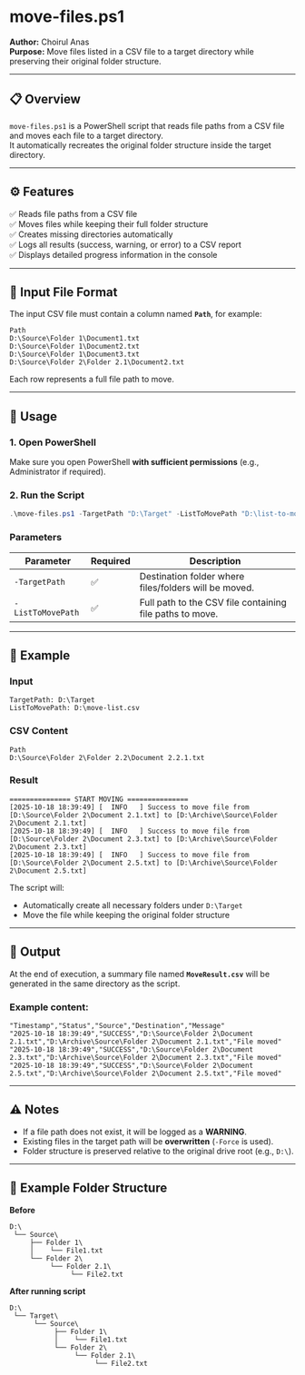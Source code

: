 # move-files.ps1  
**Author:** Choirul Anas  
**Purpose:** Move files listed in a CSV file to a target directory while preserving their original folder structure.

---

## 📋 Overview
`move-files.ps1` is a PowerShell script that reads file paths from a CSV file and moves each file to a target directory.  
It automatically recreates the original folder structure inside the target directory.

---

## ⚙️ Features
✅ Reads file paths from a CSV file  
✅ Moves files while keeping their full folder structure  
✅ Creates missing directories automatically  
✅ Logs all results (success, warning, or error) to a CSV report  
✅ Displays detailed progress information in the console  

---

## 📂 Input File Format

The input CSV file must contain a column named **`Path`**, for example:

```csv
Path
D:\Source\Folder 1\Document1.txt
D:\Source\Folder 1\Document2.txt
D:\Source\Folder 1\Document3.txt
D:\Source\Folder 2\Folder 2.1\Document2.txt
```

Each row represents a full file path to move.

---

## 🚀 Usage

### **1. Open PowerShell**
Make sure you open PowerShell **with sufficient permissions** (e.g., Administrator if required).

### **2. Run the Script**

```powershell
.\move-files.ps1 -TargetPath "D:\Target" -ListToMovePath "D:\list-to-move.csv"
```

### **Parameters**

| Parameter | Required | Description |
|------------|-----------|-------------|
| `-TargetPath` | ✅ | Destination folder where files/folders will be moved. |
| `-ListToMovePath` | ✅ | Full path to the CSV file containing file paths to move. |

---

## 🧩 Example

### **Input**
```
TargetPath: D:\Target
ListToMovePath: D:\move-list.csv
```

### **CSV Content**
```csv
Path
D:\Source\Folder 2\Folder 2.2\Document 2.2.1.txt
```

### **Result**
```
=============== START MOVING ===============
[2025-10-18 18:39:49] [  INFO   ] Success to move file from [D:\Source\Folder 2\Document 2.1.txt] to [D:\Archive\Source\Folder 2\Document 2.1.txt]
[2025-10-18 18:39:49] [  INFO   ] Success to move file from [D:\Source\Folder 2\Document 2.3.txt] to [D:\Archive\Source\Folder 2\Document 2.3.txt]
[2025-10-18 18:39:49] [  INFO   ] Success to move file from [D:\Source\Folder 2\Document 2.5.txt] to [D:\Archive\Source\Folder 2\Document 2.5.txt]
```

The script will:
- Automatically create all necessary folders under `D:\Target`
- Move the file while keeping the original folder structure

---

## 🧾 Output

At the end of execution, a summary file named **`MoveResult.csv`** will be generated in the same directory as the script.

### Example content:
```csv
"Timestamp","Status","Source","Destination","Message"
"2025-10-18 18:39:49","SUCCESS","D:\Source\Folder 2\Document 2.1.txt","D:\Archive\Source\Folder 2\Document 2.1.txt","File moved"
"2025-10-18 18:39:49","SUCCESS","D:\Source\Folder 2\Document 2.3.txt","D:\Archive\Source\Folder 2\Document 2.3.txt","File moved"
"2025-10-18 18:39:49","SUCCESS","D:\Source\Folder 2\Document 2.5.txt","D:\Archive\Source\Folder 2\Document 2.5.txt","File moved"
```

---

## ⚠️ Notes
- If a file path does not exist, it will be logged as a **WARNING**.
- Existing files in the target path will be **overwritten** (`-Force` is used).
- Folder structure is preserved relative to the original drive root (e.g., `D:\`).

---

## 🧰 Example Folder Structure

**Before**
```
D:\
 └── Source\
     ├── Folder 1\
     │    └── File1.txt
     └── Folder 2\
          └── Folder 2.1\
               └── File2.txt
```

**After running script**
```
D:\
 └── Target\
      └── Source\
           ├── Folder 1\
           │    └── File1.txt
           └── Folder 2\
                └── Folder 2.1\
                     └── File2.txt
```
